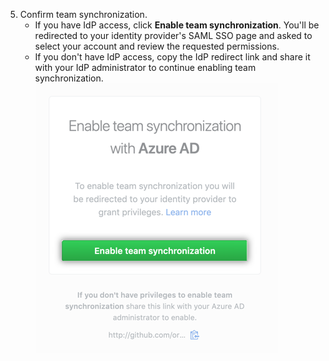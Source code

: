 5. Confirm team synchronization.
    - If you have IdP access, click **Enable team synchronization**. You'll be redirected to your identity provider's SAML SSO page and asked to select your account and review the requested permissions.
    - If you don't have IdP access, copy the IdP redirect link and share it with your IdP administrator to continue enabling team synchronization. ![Enable team synchronization redirect button](/assets/images/help/teams/confirm-team-synchronization-redirect.png)
